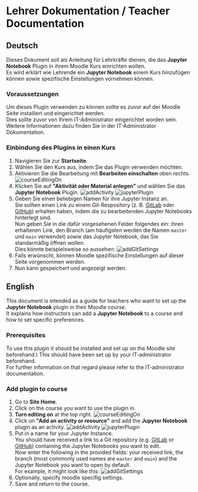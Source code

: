 # Lehrer Dokumentation / Teacher Documentation

## Deutsch
Dieses Dokument soll als Anleitung für Lehrkräfte dienen, die das __Jupyter Notebook__ Plugin in ihrem Moodle Kurs einrichten wollen.\
Es wird erklärt wie Lehrende ein __Jupyter Notebook__ einem Kurs hinzufügen können sowie spezifische Einstellungen vornehmen können.

### Voraussetzungen
Um dieses Plugin verwenden zu können sollte es zuvor auf der Moodle Seite installiert und eingerichtet werden.\
Dies sollte zuvor von Ihrem IT-Administrator eingerichtet worden sein.\
Weitere Informationen dazu finden Sie in der IT-Administrator Dokumentation.

### Einbindung des Plugins in einen Kurs
1. Navigieren Sie zur __Startseite__.
2. Wählen Sie den Kurs aus, indem Sie das Plugin verwenden möchten.
3. Aktivieren Sie die Bearbeitung  mit __Bearbeiten einschalten__ oben rechts.
   ![courseEditingOn](images/bearbeitenEinschalten.png)
4. Klicken Sie auf __"Aktivität oder Material anlegen"__ und wählen Sie das __Jupyter Notebook__ Plugin.
   ![addActivity](images/aktivitaetAnlegen.png)
   ![jupyterPlugin](images/jupyterNotebookWaehlen.png)
5. Geben Sie einen beliebigen Namen für ihre Jupyter Instanz an.\
    Sie sollten einen Link zu einem Git-Respository (z. B. [GitLab](https://gitlab.com/) oder [GitHub](https://github.com/)) erhalten haben, indem die zu bearbeitenden Jupyter  Notebooks hinterlegt sind.\
    Nun geben Sie in die dafür vorgesehenen Felder folgendes ein: ihren erhaltenen Link, den Branch (am häufigsten werden die Namen `master` und `main` verwendet) sowie das Jupyter Notebook, das Sie standarmäßig öffnen wollen.\
    Dies könnte beispielsweise so aussehen:
    ![addGitSettings](images/addGitSettings.PNG)
6. Falls erwünscht, können Moodle spezifische Einstellungen auf dieser Seite vorgenommen werden.  
7. Nun kann gespeichert und angezeigt werden.

## English
This document is intended as a guide for teachers who want to set up the __Jupyter Notebook__ plugin in their Moodle course.\
It explains how instructors can add a __Jupyter Notebook__ to a course and how to set specific preferences.

### Prerequisites
To use this plugin it should be installed and set up on the Moodle site beforehand.\ 
This should have been set up by your IT-administrator beforehand.\
For further information on that regard please refer to the IT-administrator documentation.

### Add plugin to course
1. Go to __Site Home__.
2. Click on the course you want to use the plugin in.
3. __Turn editing on__ at the top right.
   ![courseEditingOn](images/courseEditingOn.png)
4. Click on __"Add an activity or resource"__ and add the __Jupyter Notebook__ plugin as an activity.
   ![addActivity](images/addActivity.png)
   ![jupyterPlugin](images/addJupyter.png)
5. Put in a name for your Jupyter Instance.\
   You should have received a link to a Git repository (e.g. [GitLab](https://gitlab.com/) or [GitHub](https://github.com/)) containing the Jupyter Notebooks you want to edit.\
    Now enter the following in the provided fields: your received link, the branch (most commonly used names are `master` and `main`) and the Jupyter Notebook you want to open by default.\
    For example, it might look like this:
    ![addGitSettings](images/addGitSettings.PNG)
6. Optionally, specify moodle specifig settings.  
7. Save and return to the course.
